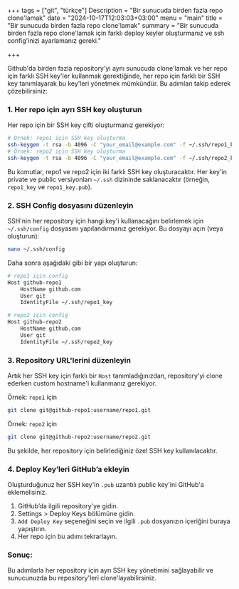 +++
tags = ["git", "türkçe"]
Description = "Bir sunucuda birden fazla repo clone'lamak"
date = "2024-10-17T12:03:03+03:00"
menu = "main"
title = "Bir sunucuda birden fazla repo clone'lamak"
summary = "Bir sunucuda birden fazla repo clone'lamak için farklı deploy keyler oluşturmanız ve ssh config'inizi ayarlamanız gereki."

+++


Github'da birden fazla repository'yi aynı sunucuda clone'lamak ve her repo için farklı SSH key'ler kullanmak gerektiğinde, her repo için farklı bir SSH key tanımlayarak bu key'leri yönetmek mümkündür. Bu adımları takip ederek çözebilirsiniz:

### 1. **Her repo için ayrı SSH key oluşturun**

Her repo için bir SSH key çifti oluşturmanız gerekiyor:

```bash
# Örnek: repo1 için SSH key oluşturma
ssh-keygen -t rsa -b 4096 -C "your_email@example.com" -f ~/.ssh/repo1_key
# Örnek: repo2 için SSH key oluşturma
ssh-keygen -t rsa -b 4096 -C "your_email@example.com" -f ~/.ssh/repo2_key
```

Bu komutlar, repo1 ve repo2 için iki farklı SSH key oluşturacaktır. Her key'in private ve public versiyonları `~/.ssh` dizininde saklanacaktır (örneğin, `repo1_key` ve `repo1_key.pub`).

### 2. **SSH Config dosyasını düzenleyin**

SSH'nin her repository için hangi key'i kullanacağını belirlemek için `~/.ssh/config` dosyasını yapılandırmanız gerekiyor. Bu dosyayı açın (veya oluşturun):

```bash
nano ~/.ssh/config
```

Daha sonra aşağıdaki gibi bir yapı oluşturun:

```bash
# repo1 için config
Host github-repo1
    HostName github.com
    User git
    IdentityFile ~/.ssh/repo1_key

# repo2 için config
Host github-repo2
    HostName github.com
    User git
    IdentityFile ~/.ssh/repo2_key
```

### 3. **Repository URL'lerini düzenleyin**

Artık her SSH key için farklı bir `Host` tanımladığınızdan, repository'yi clone ederken custom hostname'i kullanmanız gerekiyor.

Örnek: `repo1` için

```bash
git clone git@github-repo1:username/repo1.git
```

Örnek: `repo2` için

```bash
git clone git@github-repo2:username/repo2.git
```

Bu şekilde, her repository için belirlediğiniz özel SSH key kullanılacaktır.

### 4. **Deploy Key’leri GitHub’a ekleyin**

Oluşturduğunuz her SSH key'in `.pub` uzantılı public key'ini GitHub'a eklemelisiniz.

1. GitHub’da ilgili repository'ye gidin.
2. Settings > Deploy Keys bölümüne gidin.
3. `Add Deploy Key` seçeneğini seçin ve ilgili `.pub` dosyanızın içeriğini buraya yapıştırın.
4. Her repo için bu adımı tekrarlayın.

### Sonuç:
Bu adımlarla her repository için ayrı SSH key yönetimini sağlayabilir ve sunucunuzda bu repository'leri clone'layabilirsiniz.
